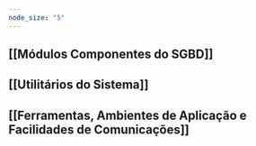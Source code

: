 ```yaml
---
node_size: "5"
---
```

## [[Módulos Componentes do SGBD]]

## [[Utilitários do Sistema]]

## [[Ferramentas, Ambientes de Aplicação e Facilidades de Comunicações]]